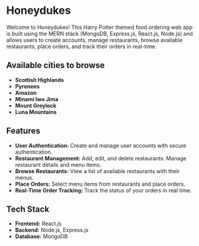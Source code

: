 # Honeydukes

Welcome to Honeydukes! This Harry Potter themed food ordering web app is built using the MERN stack (MongoDB, Express.js, React.js, Node.js) and allows users to create accounts, manage restaurants, browse available restaurants, place orders, and track their orders in real-time.

## Available cities to browse

- **Scottish Highlands**
- **Pyrenees**
- **Amazon**
- **Minami Iwo Jima**
- **Mount Greylock**
- **Luna Mountains**

## Features

- **User Authentication:** Create and manage user accounts with secure authentication.
- **Restaurant Management:** Add, edit, and delete restaurants. Manage restaurant details and menu items.
- **Browse Restaurants:** View a list of available restaurants with their menus.
- **Place Orders:** Select menu items from restaurants and place orders.
- **Real-Time Order Tracking:** Track the status of your orders in real time.

## Tech Stack

- **Frontend:** React.js
- **Backend:** Node.js, Express.js
- **Database:** MongoDB

